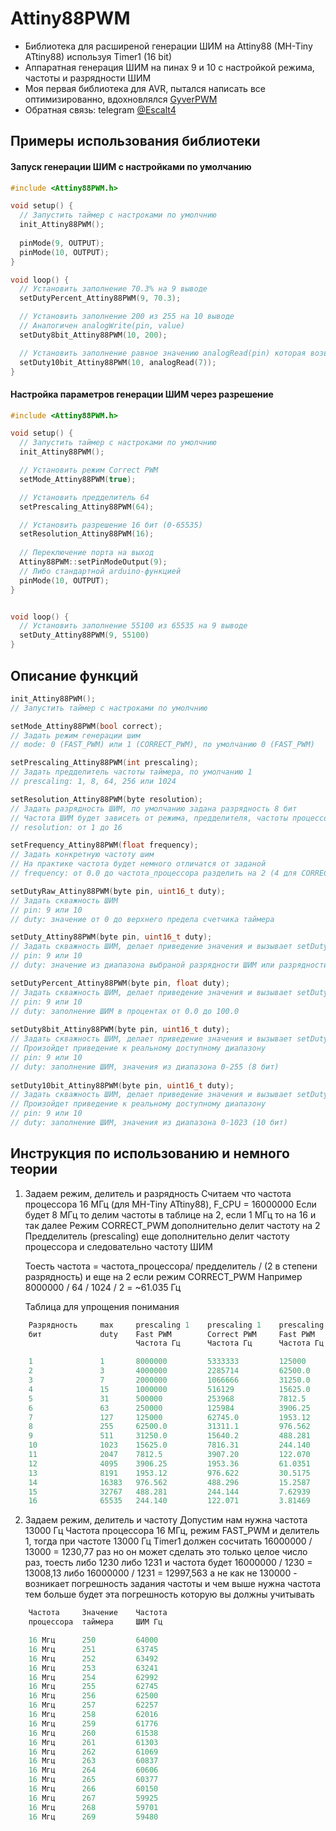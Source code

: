 # Attiny88PWM

- Библиотека для расширеной генерации ШИМ на Attiny88 (MH-Tiny ATtiny88) используя Timer1 (16 bit)
- Аппаратная генерация ШИМ на пинах 9 и 10 с настройкой режима, частоты и разрядности ШИМ
- Моя первая библиотека для AVR, пытался написать все оптимизированно, вдохновлялся [GyverPWM](https://alexgyver.ru/GyverPWM/)
- Обратная связь: telegram [@Escalt4](https://t.me/Escalt4)

## Примеры использования библиотеки
#### Запуск генерации ШИМ с настройками по умолчанию 
```cpp
#include <Attiny88PWM.h>

void setup() {
  // Запустить таймер с настроками по умолчнию
  init_Attiny88PWM();
  
  pinMode(9, OUTPUT);
  pinMode(10, OUTPUT);
}

void loop() {
  // Установить заполнение 70.3% на 9 выводе
  setDutyPercent_Attiny88PWM(9, 70.3);

  // Установить заполнение 200 из 255 на 10 выводе
  // Аналогичен analogWrite(pin, value)
  setDuty8bit_Attiny88PWM(10, 200);

  // Установить заполнение равное значению analogRead(pin) которая возвращает от 0 до 1023
  setDuty10bit_Attiny88PWM(10, analogRead(7));
} 

```
#### Настройка параметров генерации ШИМ через разрешение
```cpp
#include <Attiny88PWM.h>

void setup() {
  // Запустить таймер с настроками по умолчнию
  init_Attiny88PWM();

  // Установить режим Correct PWM
  setMode_Attiny88PWM(true);

  // Установить предделитель 64
  setPrescaling_Attiny88PWM(64);

  // Установить разрешение 16 бит (0-65535)
  setResolution_Attiny88PWM(16);
 
  // Переключение порта на выход 
  Attiny88PWM::setPinModeOutput(9);
  // Либо стандартной arduino-функцией
  pinMode(10, OUTPUT);
}


void loop() {
  // Установить заполнение 55100 из 65535 на 9 выводе
  setDuty_Attiny88PWM(9, 55100)
}
```

## Описание функций
```cpp
init_Attiny88PWM();
// Запустить таймер с настроками по умолчнию

setMode_Attiny88PWM(bool correct);
// Задать режим генерации шим
// mode: 0 (FAST_PWM) или 1 (CORRECT_PWM), по умолчанию 0 (FAST_PWM)

setPrescaling_Attiny88PWM(int prescaling);
// Задать предделитель частоты таймера, по умолчанию 1
// prescaling: 1, 8, 64, 256 или 1024

setResolution_Attiny88PWM(byte resolution);
// Задать разрядность ШИМ, по умолчанию задана разрядность 8 бит 
// Частота ШИМ будет зависеть от режима, предделителя, частоты процессора
// resolution: от 1 до 16

setFrequency_Attiny88PWM(float frequency);
// Задать конкретную частоту шим 
// На практике частота будет немного отличатся от заданой 
// frequency: от 0.0 до частота_процессора разделить на 2 (4 для CORRECT_PWM)

setDutyRaw_Attiny88PWM(byte pin, uint16_t duty);
// Задать скважность ШИМ 
// pin: 9 или 10
// duty: значение от 0 до верхнего предела счетчика таймера

setDuty_Attiny88PWM(byte pin, uint16_t duty);
// Задать скважность ШИМ, делает приведение значения и вызывает setDutyRaw_Attiny88PWM
// pin: 9 или 10
// duty: значение из диапазона выбраной разрядности ШИМ или разрядности для выбраной частоты ШИМ

setDutyPercent_Attiny88PWM(byte pin, float duty);
// Задать скважность ШИМ, делает приведение значения и вызывает setDutyRaw_Attiny88PWM
// pin: 9 или 10
// duty: заполнение ШИМ в процентах от 0.0 до 100.0
   
setDuty8bit_Attiny88PWM(byte pin, uint16_t duty);
// Задать скважность ШИМ, делает приведение значения и вызывает setDutyRaw_Attiny88PWM
// Произойдет приведение к реальному доступному диапазону
// pin: 9 или 10
// duty: заполнение ШИМ, значения из диапазона 0-255 (8 бит)
    
setDuty10bit_Attiny88PWM(byte pin, uint16_t duty);
// Задать скважность ШИМ, делает приведение значения и вызывает setDutyRaw_Attiny88PWM
// Произойдет приведение к реальному доступному диапазону
// pin: 9 или 10
// duty: заполнение ШИМ, значения из диапазона 0-1023 (10 бит)
```

## Инструкция по использованию и немного теории
1) Задаем режим, делитель и разрядность
    Считаем что частота процессора 16 МГц (для MH-Tiny ATtiny88), F_CPU = 16000000
    Если будет 8 МГц то делим частоты в таблице на 2, если 1 МГц то на 16 и так далее
    Режим CORRECT_PWM дополнительно делит частоту на 2
    Предделитель (prescaling) еще дополнительно делит частоту процессора и следовательно частоту ШИМ

    Тоесть частота = частота_процессора/ предделитель / (2 в степени разрядность) и еще на 2 если режим CORRECT_PWM
    Например 8000000 / 64 / 1024 / 2 = ~61.035 Гц

    Таблица для упрощения понимания
```cpp
    Разрядность  	max  	prescaling 1   	prescaling 1   	prescaling 64  	prescaling 64  	prescaling 1024	prescaling 1024
    бит          	duty 	Fast PWM       	Correct PWM    	Fast PWM       	Correct PWM    	Fast PWM
                            Частота Гц     	Частота Гц     	Частота Гц     	Частота Гц     	Частота Гц     	Частота Гц

    1            	1    	8000000        	5333333        	125000        	83333.3        	7812.5         	5208.33
    2            	3    	4000000        	2285714        	62500.0        	35714.2        	3906.25        	2232.14
    3            	7    	2000000        	1066666        	31250.0        	16666.6        	1953.12        	1041.66
    4            	15   	1000000        	516129        	15625.0        	8064.51        	976.562        	504.032
    5            	31   	500000        	253968        	7812.5         	3968.25        	488.281        	248.015
    6            	63   	250000        	125984        	3906.25        	1968.50        	244.140        	123.031
    7            	127  	125000        	62745.0        	1953.12        	980.392        	122.070        	61.2745
    8            	255  	62500.0        	31311.1        	976.562        	489.236        	61.0351        	30.5772
    9            	511  	31250.0        	15640.2        	488.281        	244.379        	30.5175        	15.2737
    10           	1023 	15625.0        	7816.31        	244.140        	122.129        	15.2587        	7.63312
    11           	2047 	7812.5         	3907.20        	122.070        	61.0500        	7.62939        	3.81562
    12           	4095 	3906.25        	1953.36        	61.0351        	30.5213        	3.81469        	1.90758
    13           	8191 	1953.12        	976.622        	30.5175        	15.2597        	1.90734        	0.95373
    14           	16383	976.562        	488.296        	15.2587        	7.62962        	0.95367        	0.47685
    15           	32767	488.281        	244.144        	7.62939        	3.81475        	0.47683        	0.23842
    16           	65535	244.140        	122.071        	3.81469        	1.90736        	0.23841        	0.11921
```
2) Задаем режим, делитель и частоту
    Допустим нам нужна частота 13000 Гц
    Частота процессора 16 МГц, режим FAST_PWM и делитель 1,
    тогда при частоте 13000 Гц Timer1 должен сосчитать 16000000 / 13000 = 1230,77 раз
    но он может сделать это только целое число раз,
    тоесть либо 1230 либо 1231 и частота будет 16000000 / 1230 = 13008,13 либо  16000000 / 1231 = 12997,563
    а не как не 130000 - возникает погрешность задания частоты
    и чем выше нужна частота тем больше будет эта погрешность которую вы должны учитывать
  
```cpp  
    Частота   	Значение  	Частота   	
    процессора	таймера   	ШИМ Гц    	

    16 Мгц    	250       	64000     	
    16 Мгц    	251       	63745     	
    16 Мгц    	252       	63492     	
    16 Мгц    	253       	63241     	
    16 Мгц    	254       	62992     	
    16 Мгц    	255       	62745     	
    16 Мгц    	256       	62500     	
    16 Мгц    	257       	62257     	
    16 Мгц    	258       	62016     	
    16 Мгц    	259       	61776     	
    16 Мгц    	260       	61538     	
    16 Мгц    	261       	61303     	
    16 Мгц    	262       	61069     	
    16 Мгц    	263       	60837     	
    16 Мгц    	264       	60606     	
    16 Мгц    	265       	60377     	
    16 Мгц    	266       	60150     	
    16 Мгц    	267       	59925     	
    16 Мгц    	268       	59701     	
    16 Мгц    	269       	59480
```
    
    
    

